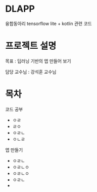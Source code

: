 # DLAPP
융합동아리 tensorflow lite + kotlin 관련 코드

# 프로젝트 설명
목표 : 딥러닝 기반의 앱 만들어 보기

담당 교수님 : 강석훈 교수님 

# 목차
코드 공부
  - ㅇㄹ
  - ㄹㅇ
  - ㅇㄹㄴ
  - ㅇㄴㄹ

앱 만들기
  - ㅇㄹㄴ
  - ㅇㄹㄴㅇ
  - ㅇㄹㄴㅇ
  - ㅇㄹㄴ
  - 
